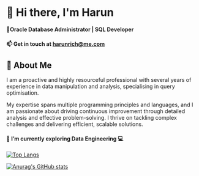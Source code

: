 # 👋 Hi there, I'm Harun

**🚀Oracle Database Administrator | SQL Developer**
<h4>📫 Get in touch at <a href mailto:"harunrich@me.com">harunrich@me.com</a></h4>

## 🌟 About Me
I am a proactive and highly resourceful professional with several years of experience in data manipulation and analysis, specialising in query optimisation. 

My expertise spans multiple programming principles and languages, and I am passionate about driving continuous improvement through detailed analysis and effective problem-solving. I thrive on tackling complex challenges and delivering efficient, scalable solutions.

<h4>🌱 I’m currently exploring Data Engineering 💻</h4>

[![Top Langs](https://github-readme-stats.vercel.app/api/top-langs/?username=hricha05&layout=compact&card_width=300&hide_progress=true&disable_animations=false)](https://github.com/anuraghazra/github-readme-stats)

[![Anurag's GitHub stats](https://github-readme-stats.vercel.app/api?username=hricha05&show_icons=true&theme=tokyonight&hide=contribs,stars)](https://github.com/anuraghazra/github-readme-stats) 


<!-- [![roadmap.sh](https://roadmap.sh/card/wide/677d4f1470129741a80600e6?variant=dark)](https://roadmap.sh) ->
